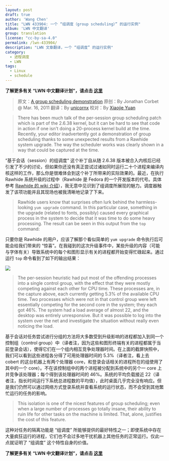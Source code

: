 ```yaml
---
layout: post
draft: true
author: 'Wang Chen'
title: "LWN 433904: 一个 “组调度（group scheduling）” 的运行实例"
album: 'LWN 中文翻译'
group: translation
license: "cc-by-sa-4.0"
permalink: /lwn-433904/
description: "LWN 文章翻译，一个 “组调度” 的运行实例"
category:
  - 进程调度
  - LWN
tags:
  - Linux
  - schedule
---
```


**了解更多有关 “LWN 中文翻译计划”，请点击 [这里](/lwn/)**

> 原文：[A group scheduling demonstration](https://lwn.net/Articles/433904/)
> 原创：By Jonathan Corbet @ Mar. 16, 2011
> 翻译：By [unicornx](https://github.com/unicornx)
> 校对：By [Xiaojie Yuan](https://github.com/llseek)

> There has been much talk of the per-session group scheduling patch which is part of the 2.6.38 kernel, but it can be hard to see that code in action if one isn't doing a 20-process kernel build at the time. Recently, your editor inadvertently got a demonstration of group scheduling thanks to some unexpected results from a Rawhide system upgrade. The way the scheduler works was clearly shown in a way that could be captured at the time.

“基于会话（session）的组调度“ 这个补丁自从随 2.6.38 版本被合入内核后已经引发了不少的讨论，但如果你还没有真正尝试过诸如同时运行二十个进程来编译内核这样的工作，那么你是很难体会到这个补丁所带来的实际效果的。最近，在执行 Rawhide 系统升级的过程中（Rawhide 是 Fedora 的一个开发版本的代号。具体参考 [Rawhide 的 wiki 介绍][1]），我无意中见识到了组调度所展现的魅力。调度器触发了该项功能并且其现场也被我清晰地记录了下来。

> Rawhide users know that surprises often lurk behind the harmless-looking `yum upgrade` command. In this particular case, something in the upgrade (related to fonts, possibly) caused every graphical process in the system to decide that it was time to do some heavy processing. The result can be seen in this output from the `top` command:

只要你是 Rawhide 的用户，应该了解那个看似简单的 `yum upgrade` 命令执行后可能会给我们带来的 “惊喜”。在我碰到的这次升级事件中，某些升级的内容（可能与字体有关）导致系统中的每个和图形显示有关的进程都开始变得忙碌起来。通过运行 `top` 命令看到了如下的输出结果：

![](https://static.lwn.net/images/2011/group-sched-top.png)

> The per-session heuristic had put most of the offending processes into a single control group, with the effect that they were mostly competing against each other for CPU time. These processes are, in the capture above, each currently getting 5.3% of the available CPU time. Two processes which were not in that control group were left essentially competing for the second core in the system; they each got 46%. The system had a load average of almost 22, and the desktop was entirely unresponsive. But it was possible to log into the system over the net and investigate the situation without really even noticing the load.

基于会话对任务尝试进行分组的方法将大多数受到升级影响的进程都加入到同一个控制组（control group）中（译者注，因为这些和图形终端有关的进程都属于当前登录会话），使得它们在一个组内相互竞争处理器时间。在上面的截屏快照中，我们可以看到这些进程各分得了可用处理器时间的 5.3%（译者注，看上去 cobert 的这台机器上有两个处理器 core，和登录会话相关的进程所在的组使用了其中的一个 core）。不在该控制组中的两个进程被分配到系统中的另个一 core 上并竞争该处理器；每个得到该处理器时间的 46%。系统的平均负载接近 22（译者注，指长时间运行下系统总进程数的平均值），此时桌面几乎完全没有响应。但是我们仍然可以通过网络方式登录系统并查看系统的运行状态，而不会受到其他繁忙运行的任务的影响。

> This isolation is one of the nicest features of group scheduling; even when a large number of processes go totally insane, their ability to ruin life for other tasks on the machine is limited. That, alone, justifies the cost of this feature.

这种对任务的隔离功能是 “组调度” 所能够提供的最好特性之一；即使系统中存在大量疯狂运行的进程，它们也不会过多地干扰机器上其他任务的正常运行。仅此一点就证明了 “组调度” 这个特性自身的价值。

**了解更多有关 “LWN 中文翻译计划”，请点击 [这里](/lwn/)**

[1]: https://fedoraproject.org/wiki/Releases/Rawhide/zh-cn
